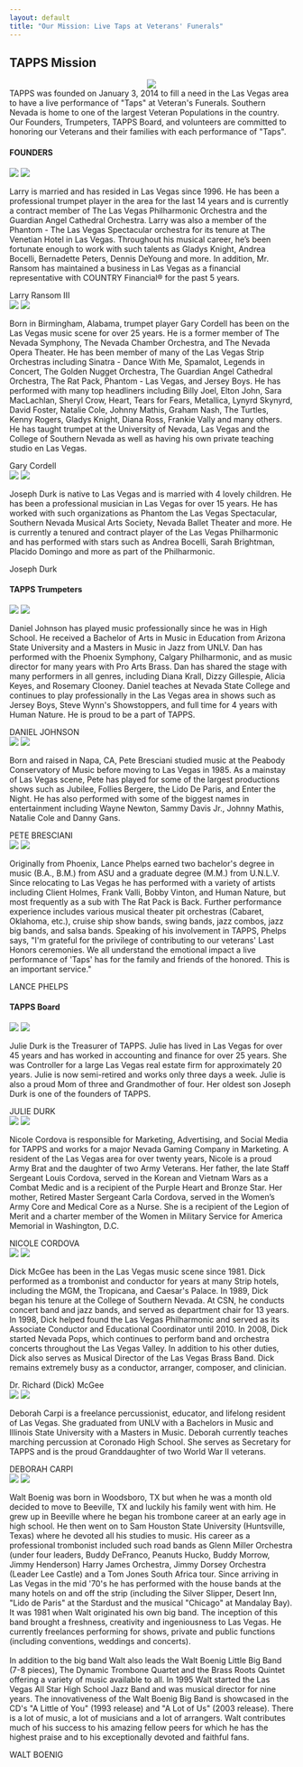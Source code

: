 ```yaml
---
layout: default
title: "Our Mission: Live Taps at Veterans' Funerals"
---
```


<div class="content-container mission">
  <div class="inner-page-banr">
  	<div class="container">
      	<h2><span>TAPPS</span> Mission</h2>
      </div>
  </div>
  <div class="inner-sections marg-foot">
  	<div class="container">
      	<div class="top-icon-box">
          	<center><img src="/assets/images/header-top.png" class="header-icon"></center>
          	<div class="top-bx-inner">
              	<span>TAPPS</span> was <span>founded</span> on <span>January 3, 2014</span> to fill a need in the Las Vegas area to have a live performance of "Taps" at Veteran's Funerals. Southern Nevada is home to one of the largest Veteran Populations in the country. Our Founders, Trumpeters, TAPPS Board, and volunteers are committed to honoring our Veterans and their families with each performance of "Taps".
              </div>
          </div>
          <h4 class="innerHeadingd btmBorder">FOUNDERS</h4>
          <div class="clearall"></div>
          <div class="col3Box">
          	<div class="border-box founder-h">
                  <div class="PicBox">
                      <img src="/assets/images/larry.jpg" class="f-profile">
                      <img src="/assets/images/bottom-arw.png" class="po-arw">
                  </div>
                  <p class="msn-txt">Larry is married and has resided in Las Vegas since 1996.  He has been a professional trumpet player in the area for the last 14 years and is currently a contract member of The Las Vegas Philharmonic Orchestra and the Guardian Angel Cathedral Orchestra.   Larry was also a member of the Phantom - The Las Vegas Spectacular orchestra for its tenure at The Venetian Hotel in Las Vegas.  Throughout his musical career, he’s been fortunate enough to work with such talents as Gladys Knight, Andrea Bocelli, Bernadette Peters, Dennis DeYoung and more.  In addition, Mr. Ransom has maintained a business in Las Vegas as a financial representative with COUNTRY Financial&reg; for the past 5 years.</p>
                  <div class="btm-name-txt-fixed">Larry Ransom III</div>
              </div>
          </div>
          <div class="col3Box Mid">
          	<div class="border-box founder-h">
                  <div class="PicBox">
                      <img src="/assets/images/gary.jpg" class="f-profile">
                      <img src="/assets/images/bottom-arw.png" class="po-arw">
                  </div>
                  <p class="msn-txt">Born in Birmingham, Alabama, trumpet player Gary Cordell has been on the Las Vegas music scene for over 25 years. He is a former member of The Nevada Symphony, The Nevada Chamber Orchestra, and The Nevada Opera Theater. He has been member of many of the Las Vegas Strip Orchestras including Sinatra - Dance With Me, Spamalot, Legends in Concert, The Golden Nugget Orchestra, The Guardian Angel Cathedral Orchestra, The Rat Pack, Phantom - Las Vegas, and Jersey Boys. He has performed with many top headliners including Billy Joel, Elton John, Sara MacLachlan, Sheryl Crow, Heart, Tears for Fears, Metallica, Lynyrd Skynyrd, David Foster, Natalie Cole, Johnny Mathis, Graham Nash, The Turtles, Kenny Rogers, Gladys Knight, Diana Ross, Frankie Vally and many others. He has taught trumpet at the University of Nevada, Las Vegas and the College of Southern Nevada as well as having his own private teaching studio en Las Vegas.</p>
                  <div class="btm-name-txt-fixed">Gary Cordell</div>
              </div>
          </div>
          <div class="col3Box">
          	<div class="border-box founder-h">
                  <div class="PicBox">
                      <img src="/assets/images/joseph.jpg" class="f-profile">
                      <img src="/assets/images/bottom-arw.png" class="po-arw">
                  </div>
                  <p class="msn-txt">Joseph Durk is native to Las Vegas and is married with 4 lovely children.  He has been a professional musician in Las Vegas for over 15 years.  He has worked with such organizations as Phantom the Las Vegas Spectacular, Southern Nevada Musical Arts Society, Nevada Ballet Theater and more.  He is currently a tenured and contract player of the Las Vegas Philharmonic and has performed with stars such as Andrea Bocelli, Sarah Brightman, Placido Domingo and more as part of the Philharmonic.</p>
                  <div class="btm-name-txt-fixed">Joseph Durk</div>
              </div>
          </div>
          <div class="clearall"></div>
      </div>
  <div class="trumpeters-sec">
  	<div class="container">
      	<h4 class="innerHeadingd"><span>TAPPS</span> Trumpeters</h4>
          <div class="clearall"></div>
          <div class="col3Box">
          	<div class="border-box trumpeters-h">
                  <div class="PicBox">
                      <img src="/assets/images/daniel.jpg" class="f-profile">
                      <img src="/assets/images/bottom-arw.png" class="po-arw">
                  </div>
                  <p class="msn-txt">Daniel Johnson has played music professionally since he was in High School. He received a Bachelor of Arts in Music in Education from Arizona State University and a Masters in Music in Jazz from UNLV. Dan has performed with the Phoenix Symphony, Calgary Philharmonic, and as music director for many years with Pro Arts Brass. Dan has shared the stage with many performers in all genres, including Diana Krall, Dizzy Gillespie, Alicia Keyes, and Rosemary Clooney. Daniel teaches at Nevada State College and continues to play professionally in the Las Vegas area in shows such as Jersey Boys, Steve Wynn's Showstoppers, and full time for 4 years with Human Nature. He is proud to be a part of TAPPS.</p>
                  <div class="btm-name-txt-fixed">DANIEL JOHNSON</div>
              </div>
          </div>
          <div class="col3Box Mid">
          	<div class="border-box trumpeters-h">
                  <div class="PicBox">
                      <img src="/assets/images/pete.jpg" class="f-profile">
                      <img src="/assets/images/bottom-arw.png" class="po-arw">
                  </div>
                  <p class="msn-txt">Born and raised in Napa, CA, Pete Bresciani studied music at the Peabody Conservatory of Music before moving to Las Vegas in 1985. As a mainstay of Las Vegas scene, Pete has played for some of the largest productions shows such as Jubilee, Follies Bergere, the Lido De Paris, and Enter the Night. He has also performed with some of the biggest names in entertainment including Wayne Newton, Sammy Davis Jr., Johnny Mathis, Natalie Cole and Danny Gans.</p>
                  <div class="clearfix"></div>
                  <div class="btm-name-txt-fixed">PETE BRESCIANI</div>
              </div>
          </div>
          <div class="col3Box lst">
          	<div class="border-box trumpeters-h">
                  <div class="PicBox">
                      <img src="/assets/images/lance.jpg" class="f-profile">
                      <img src="/assets/images/bottom-arw.png" class="po-arw">
                  </div>
                  <p class="msn-txt">Originally from Phoenix, Lance Phelps earned two bachelor's degree in music (B.A., B.M.) from ASU and a graduate degree (M.M.) from U.N.L.V. Since relocating to Las Vegas he has performed with a variety of artists including Client Holmes, Frank Valli, Bobby Vinton, and Human Nature, but most frequently as a sub with The Rat Pack is Back. Further performance experience includes various musical theater pit orchestras (Cabaret, Oklahoma, etc.), cruise ship show bands, swing bands, jazz combos, jazz big bands, and salsa bands. Speaking of his involvement in TAPPS, Phelps says, "I'm grateful for the privilege of contributing to our veterans' Last Honors ceremonies. We all understand the emotional impact a live performance of 'Taps' has for the family and friends of the honored. This is an important service."</p>
                  <div class="btm-name-txt-fixed">LANCE PHELPS</div>
              </div>
          </div>
      </div>
  </div>
  <div class="clearall"></div>
  	<div class="container">
      	<h4 class="innerHeadingd btmBorder"><span>TAPPS</span> Board</h4>
          <div class="clearall"></div>
      	<div class="col3Box">
          	<div class="border-box">
                  <div class="PicBoxSpl">
                      <img src="/assets/images/julie.jpg" class="f-profile">
                      <img src="/assets/images/bottom-arw.png" class="po-arw">
                  </div>
                  <p class="msn-txt">Julie Durk is the Treasurer of TAPPS.  Julie has lived in Las Vegas for over 45 years and has worked in accounting and finance for over 25 years.  She was Controller for a large Las Vegas real estate firm for approximately 20 years. Julie is now semi-retired and works only three days a week.  Julie is also a proud Mom of three and Grandmother of four.  Her oldest son Joseph Durk is one of the founders of TAPPS.</p>
                  <div class="btm-name-txt-ststic">JULIE DURK</div>
              </div>
              <div class="border-box">
                  <div class="PicBoxSpl">
                      <img src="/assets/images/nicole.jpg" class="f-profile">
                      <img src="/assets/images/bottom-arw.png" class="po-arw">
                  </div>
                  <p class="msn-txt">Nicole Cordova is responsible for Marketing, Advertising, and Social Media for TAPPS and works for a major Nevada Gaming Company in Marketing. A resident of the Las Vegas area for over twenty years, Nicole is a proud Army Brat and the daughter of two Army Veterans. Her father, the late Staff Sergeant Louis Cordova, served in the Korean and Vietnam Wars as a Combat Medic and is a recipient of the Purple Heart and Bronze Star. Her mother, Retired Master Sergeant Carla Cordova, served in the Women’s Army Core and Medical Core as a Nurse. She is a recipient of the Legion of Merit and a charter member of the Women in Military Service for America Memorial in Washington, D.C. </p>
                  <div class="btm-name-txt-ststic">NICOLE CORDOVA</div>
              </div>
          </div>
          <div class="col3Box Mid">
          	<div class="border-box">
                  <div class="PicBoxSpl">
                      <img src="/assets/images/richard.jpg" class="f-profile">
                      <img src="/assets/images/bottom-arw.png" class="po-arw">
                  </div>
                  <p class="msn-txt">Dick McGee has been in  the Las Vegas music scene since 1981.  Dick performed as a trombonist and conductor for years at many Strip hotels, including the MGM, the Tropicana, and Caesar's Palace. In 1989, Dick began his tenure at the College of Southern Nevada. At CSN, he conducts concert band and jazz bands, and served as department chair for 13 years.  In 1998, Dick helped found the Las Vegas Philharmonic and served as its Associate Conductor and Educational Coordinator until 2010.  In 2008, Dick started Nevada Pops, which continues to perform band and orchestra concerts throughout the Las Vegas Valley.  In addition to his other duties, Dick also serves as Musical Director of the Las Vegas Brass Band.  Dick remains extremely busy as a conductor, arranger, composer, and clinician.</p>
                  <div class="btm-name-txt-ststic">Dr. Richard (Dick) McGee</div>
              </div>
              <div class="border-box">
                  <div class="PicBoxSpl">
                      <img src="/assets/images/deborah.jpg" class="f-profile">
                      <img src="/assets/images/bottom-arw.png" class="po-arw">
                  </div>
                  <p class="msn-txt">Deborah Carpi is a freelance percussionist, educator, and lifelong resident of Las Vegas. She graduated from UNLV with a Bachelors in Music and Illinois State University with a Masters in Music. Deborah currently teaches marching percussion at Coronado High School. She serves as Secretary for TAPPS and is the proud Granddaughter of two World War II veterans.</p>
                  <div class="btm-name-txt-ststic">DEBORAH CARPI</div>
              </div>
          </div>
          <div class="col3Box">
          	<div class="border-box">
                  <div class="PicBoxSpl">
                      <img src="/assets/images/walt.jpg" class="f-profile">
                      <img src="/assets/images/bottom-arw.png" class="po-arw">
                  </div>
                  <p class="msn-txt">Walt Boenig  was born in Woodsboro, TX but when he was a month old decided to move to Beeville, TX and luckily his family went with him. He grew up in Beeville where he began his trombone career at an early age in high school. He then went on to Sam Houston State University (Huntsville, Texas) where he devoted all his studies to music. His career as a professional trombonist included such road bands as Glenn Miller Orchestra (under four leaders, Buddy DeFranco, Peanuts Hucko, Buddy Morrow, Jimmy Henderson) Harry James Orchestra, Jimmy Dorsey Orchestra (Leader Lee Castle) and a Tom Jones South Africa tour. Since arriving in Las Vegas in the mid '70's he has performed with the house bands at the many hotels on and off the strip (including the Silver Slipper, Desert Inn, "Lido de Paris" at the Stardust and the musical "Chicago" at Mandalay Bay). It was 1981 when Walt originated his own big band. The inception of this band brought a freshness, creativity and ingeniousness to Las Vegas. He currently freelances performing for shows, private and public functions (including conventions, weddings and concerts).
  <br><br>
  In addition to the big band Walt also leads the Walt Boenig Little Big Band (7-8 pieces), The Dynamic Trombone Quartet and the Brass Roots Quintet offering a variety of music available to all. In 1995 Walt started the Las Vegas All Star High School Jazz Band and was musical director for nine years. The innovativeness of the Walt Boenig Big Band is showcased in the CD's "A Little of You" (1993 release) and "A Lot of Us" (2003 release). There is a lot of music, a lot of musicians and a lot of arrangers. Walt contributes much of his success to his amazing fellow peers for which he has the highest praise and to his exceptionally devoted and faithful fans.</p>
                  <div class="btm-name-txt-ststic">WALT BOENIG</div>
              </div>
          </div>
<!--
          <div class="clearall"></div>
          <br>
          <h4 class="innerHeadingd btmBorder"><span>TAPPS</span> Team</h4>
          <div class="clearall"></div>
          <div class="col3Box">
          	<div class="border-box">
                  <div class="PicBoxSpl">
                      <img src="/assets/images/jessica.jpg" class="f-profile">
                      <img src="/assets/images/bottom-arw.png" class="po-arw">
                  </div>
                  <p class="msn-txt">Jessica Zimmerman is the Social Media Manager for Tapps and has lived in Las Vegas for over twenty years. She holds a Bachelor’s degree in Communications and a Master’s degree in Journalism, both from UNLV. She currently works at a local public relations firm and freelances for a company utilizing her editing and proofreading skills. She’s a proud wife to her husband James, and loves her biggest title: Mom of two, Zane and Zia.</p>
                  <div class="btm-name-txt-ststic">JESSICA ZIMMERMAN</div>
              </div>
          </div>
-->
      </div>
  </div>
</div>
